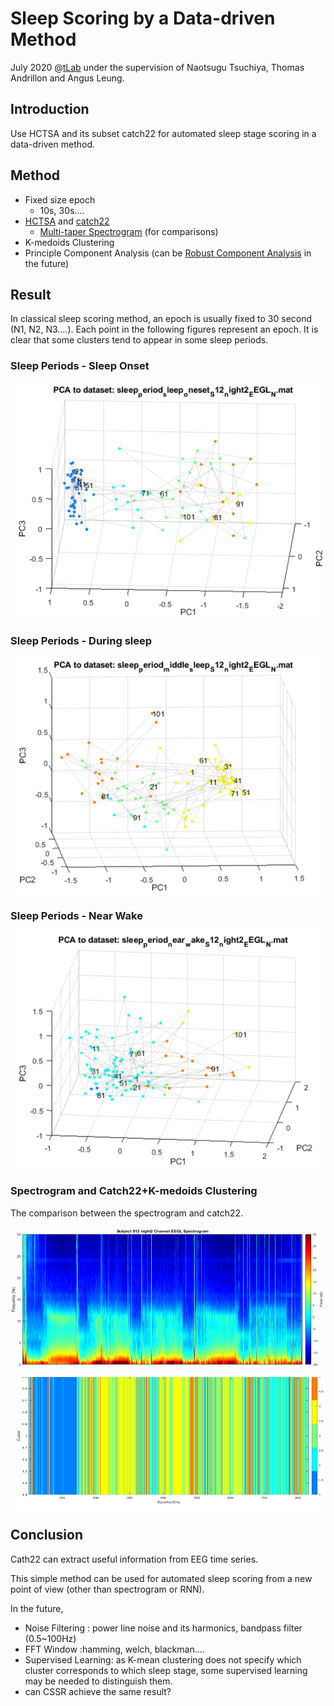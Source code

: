 # Sleep Scoring by a Data-driven Method 

July 2020 @[tLab](https://sites.google.com/monash.edu/tlab/home) under the supervision of Naotsugu Tsuchiya, Thomas Andrillon and Angus Leung. 



## Introduction 

Use HCTSA and its subset catch22 for automated sleep stage scoring in a data-driven method. 



## Method 

- Fixed size epoch 
	- 10s, 30s....
- [HCTSA](https://github.com/benfulcher/hctsa) and [catch22](https://github.com/chlubba/catch22)
	- [Multi-taper Spectrogram](https://prerau.bwh.harvard.edu/multitaper/) (for comparisons)
- K-medoids Clustering 
- Principle Component Analysis (can be [Robust Component Analysis](https://www.youtube.com/watch?v=yDpz0PqULXQ) in the future)



## Result

In classical sleep scoring method, an epoch is usually fixed to 30 second (N1, N2, N3....). Each point in the following figures represent an epoch. It is clear that some clusters tend to appear in some sleep periods. 



### Sleep Periods - Sleep Onset 

![image-20210205142640664](image-20210205142640664.png)

### Sleep Periods - During sleep

![image-20210205142724021](image-20210205142724021.png)

### Sleep Periods - Near Wake

![image-20210205142829504](image-20210205142829504.png)



### Spectrogram and Catch22+K-medoids Clustering 

The comparison between the spectrogram and catch22.  

<img src="image-20210205143001419.png" alt="image-20210205143001419" style="zoom: 95%;" />

![image-20210205143056200](image-20210205143056200.png)

## Conclusion 

Cath22 can extract useful information from EEG time series. 

This simple method can be used for automated sleep scoring from a new point of view (other than spectrogram or RNN). 

In the future, 

- Noise Filtering : power line noise and its harmonics, bandpass filter (0.5~100Hz)
- FFT Window :hamming, welch, blackman.... 
- Supervised Learning: as K-mean clustering does not specify which cluster corresponds to which sleep stage, some supervised learning may be needed to distinguish them.  
- can CSSR achieve the same result?